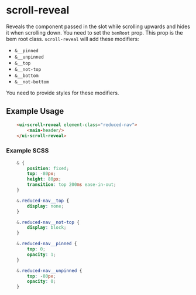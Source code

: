# scroll-reveal
Reveals the component passed in the slot while scrolling upwards and hides it when scrolling down.
You need to set the `bemRoot` prop. This prop is the bem root class. `scroll-reveal` will add these modifiers:

- `&__pinned`
- `&__unpinned`
- `&__top`
- `&__not-top`
- `&__bottom`
- `&__not-bottom`

You need to provide styles for these modifiers.


## Example Usage

```html
    <ui-scroll-reveal element-class="reduced-nav">
        <main-header/>
    </ui-scroll-reveal>
```

### Example SCSS
```scss
    & {
        position: fixed;
        top: -80px;
        height: 80px;
        transition: top 200ms ease-in-out;
    }

    &.reduced-nav__top {
        display: none;
    }

    &.reduced-nav__not-top {
        display: block;
    }

    &.reduced-nav__pinned {
        top: 0;
        opacity: 1;
    }

    &.reduced-nav__unpinned {
        top: -80px;
        opacity: 0;
    }
```
